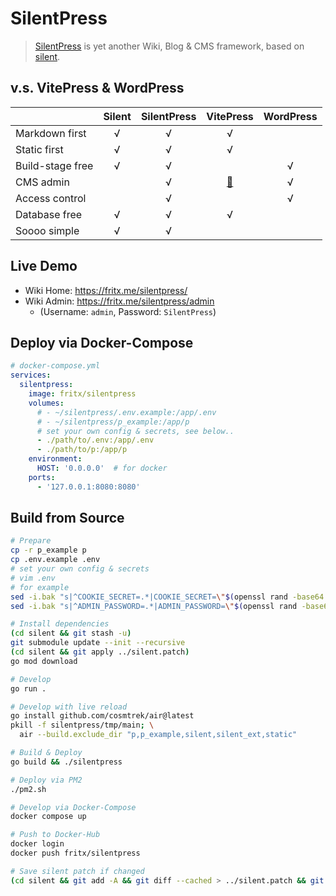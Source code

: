 # SilentPress

> [SilentPress](https://github.com/fritx/silentpress) is yet another Wiki, Blog & CMS framework, based on [silent](https://github.com/fritx/silent).

## v.s. VitePress & WordPress

| | Silent | SilentPress | VitePress | WordPress |
| :-- | :--: | :--: | :--: | :--: |
| Markdown first | √ | √ | √ |  |
| Static first | √ | √ | √ |  |
| Build-stage free | √ | √ |  | √ |
| CMS admin |  | √ | [🔧](https://vitepress.dev/guide/cms) | √ |
| Access control |  | √ |  | √ |
| Database free | √ | √ | √ |  |
| Soooo simple | √ | √ |  |  |

## Live Demo

- Wiki Home: https://fritx.me/silentpress/
- Wiki Admin: https://fritx.me/silentpress/admin
  - (Username: `admin`, Password: `SilentPress`)

## Deploy via Docker-Compose

```yml
# docker-compose.yml
services:
  silentpress:
    image: fritx/silentpress
    volumes:
      # - ~/silentpress/.env.example:/app/.env
      # - ~/silentpress/p_example:/app/p
      # set your own config & secrets, see below..
      - ./path/to/.env:/app/.env
      - ./path/to/p:/app/p
    environment:
      HOST: '0.0.0.0'  # for docker
    ports:
      - '127.0.0.1:8080:8080'
```

## Build from Source

```sh
# Prepare
cp -r p_example p
cp .env.example .env
# set your own config & secrets
# vim .env
# for example
sed -i.bak "s|^COOKIE_SECRET=.*|COOKIE_SECRET=\"$(openssl rand -base64 32)\"|" .env
sed -i.bak "s|^ADMIN_PASSWORD=.*|ADMIN_PASSWORD=\"$(openssl rand -base64 32)\"|" .env

# Install dependencies
(cd silent && git stash -u)
git submodule update --init --recursive
(cd silent && git apply ../silent.patch)
go mod download

# Develop
go run .

# Develop with live reload
go install github.com/cosmtrek/air@latest
pkill -f silentpress/tmp/main; \
  air --build.exclude_dir "p,p_example,silent,silent_ext,static"

# Build & Deploy
go build && ./silentpress

# Deploy via PM2
./pm2.sh

# Develop via Docker-Compose
docker compose up

# Push to Docker-Hub
docker login
docker push fritx/silentpress

# Save silent patch if changed
(cd silent && git add -A && git diff --cached > ../silent.patch && git reset .)
```

